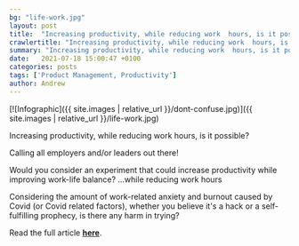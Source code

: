 ```yaml
---
bg: "life-work.jpg"
layout: post
title:  "Increasing productivity, while reducing work  hours, is it possible?"
crawlertitle: "Increasing productivity, while reducing work  hours, is it possible?"
summary: "Increasing productivity, while reducing work  hours, is it possible?"
date:   2021-07-18 15:00:47 +0100
categories: posts
tags: ['Product Management, Productivity']
author: Andrew
---
```



[![Infographic]({{ site.images | relative_url }}/dont-confuse.jpg)]({{ site.images | relative_url }}/life-work.jpg) 

Increasing productivity, while reducing work  hours, is it possible?


Calling all employers and/or leaders out there!

Would you consider an experiment that could increase productivity while improving work-life balance? ...while reducing work hours

Considering the amount of work-related anxiety and burnout caused by Covid (or Covid related factors), whether you believe it's a hack or a self-fulfilling prophecy, is there any harm in trying?

Read the full article <a href="https://www-inverse-com.cdn.ampproject.org/c/s/www.inverse.com/mind-body/iceland-four-day-work-week/amp"><strong>here</strong></a>.
